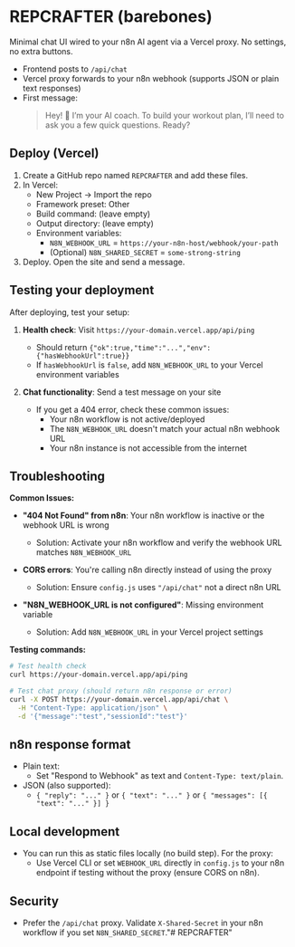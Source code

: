 # REPCRAFTER (barebones)

Minimal chat UI wired to your n8n AI agent via a Vercel proxy. No settings, no extra buttons.

- Frontend posts to `/api/chat`
- Vercel proxy forwards to your n8n webhook (supports JSON or plain text responses)
- First message:
  > Hey! 👋 I’m your AI coach. To build your workout plan, I’ll need to ask you a few quick questions. Ready?

## Deploy (Vercel)

1) Create a GitHub repo named `REPCRAFTER` and add these files.
2) In Vercel:
   - New Project → Import the repo
   - Framework preset: Other
   - Build command: (leave empty)
   - Output directory: (leave empty)
   - Environment variables:
     - `N8N_WEBHOOK_URL` = `https://your-n8n-host/webhook/your-path`
     - (Optional) `N8N_SHARED_SECRET` = `some-strong-string`
3) Deploy. Open the site and send a message.

## Testing your deployment

After deploying, test your setup:

1. **Health check**: Visit `https://your-domain.vercel.app/api/ping`
   - Should return `{"ok":true,"time":"...","env":{"hasWebhookUrl":true}}`
   - If `hasWebhookUrl` is `false`, add `N8N_WEBHOOK_URL` to your Vercel environment variables

2. **Chat functionality**: Send a test message on your site
   - If you get a 404 error, check these common issues:
     - Your n8n workflow is not active/deployed
     - The `N8N_WEBHOOK_URL` doesn't match your actual n8n webhook URL
     - Your n8n instance is not accessible from the internet

## Troubleshooting

**Common Issues:**

- **"404 Not Found" from n8n**: Your n8n workflow is inactive or the webhook URL is wrong
  - Solution: Activate your n8n workflow and verify the webhook URL matches `N8N_WEBHOOK_URL`

- **CORS errors**: You're calling n8n directly instead of using the proxy
  - Solution: Ensure `config.js` uses `"/api/chat"` not a direct n8n URL

- **"N8N_WEBHOOK_URL is not configured"**: Missing environment variable
  - Solution: Add `N8N_WEBHOOK_URL` in your Vercel project settings

**Testing commands:**
```bash
# Test health check
curl https://your-domain.vercel.app/api/ping

# Test chat proxy (should return n8n response or error)
curl -X POST https://your-domain.vercel.app/api/chat \
  -H "Content-Type: application/json" \
  -d '{"message":"test","sessionId":"test"}'
```

## n8n response format

- Plain text:
  - Set "Respond to Webhook" as text and `Content-Type: text/plain`.
- JSON (also supported):
  - `{ "reply": "..." }` or `{ "text": "..." }` or `{ "messages": [{ "text": "..." }] }`

## Local development

- You can run this as static files locally (no build step). For the proxy:
  - Use Vercel CLI or set `WEBHOOK_URL` directly in `config.js` to your n8n endpoint if testing without the proxy (ensure CORS on n8n).

## Security

- Prefer the `/api/chat` proxy. Validate `X-Shared-Secret` in your n8n workflow if you set `N8N_SHARED_SECRET`."# REPCRAFTER" 
